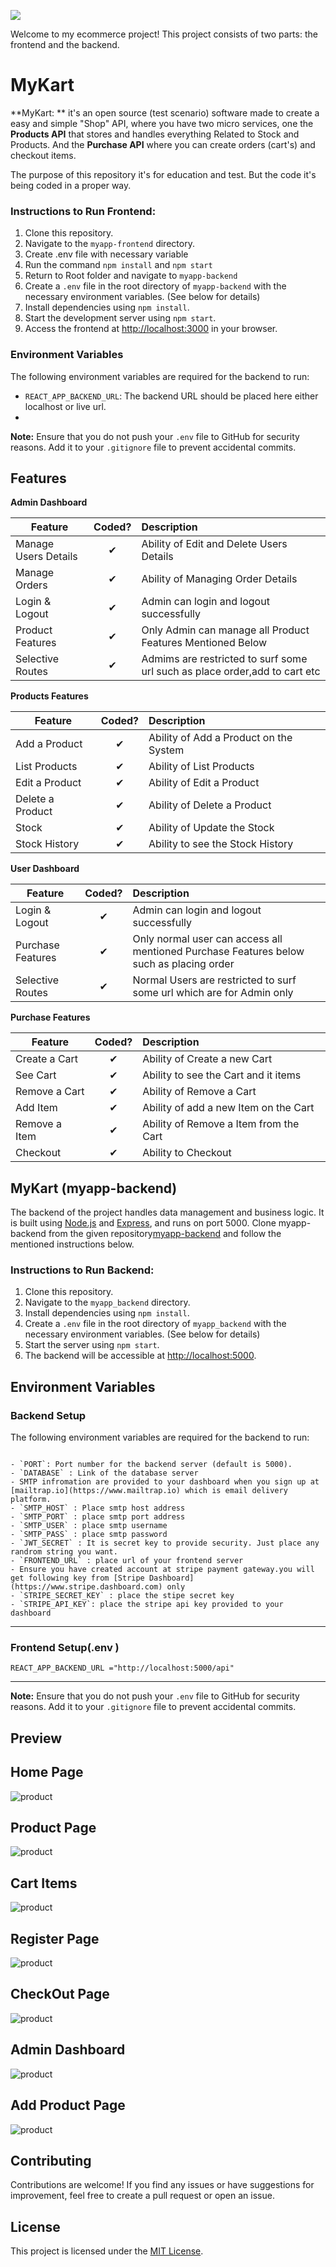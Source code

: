 ![](https://imgur.com/t3teAxi.png)

Welcome to my ecommerce project! This project consists of two parts: the frontend and the backend.

# MyKart

**MyKart: ** it's an open source (test scenario) software made to create a easy and simple "Shop" API, where you have two micro services, one the **Products API** that stores and handles everything Related to Stock and Products. And the **Purchase API** where you can create orders (cart's) and checkout items.

The purpose of this repository it's for education and test. But the code it's being coded in a proper way.
### Instructions to Run Frontend:

1. Clone this repository.
2. Navigate to the `myapp-frontend` directory.
3. Create .env file with necessary variable
4. Run the command `npm install` and `npm start`
5. Return to Root folder and navigate to `myapp-backend`
6. Create a `.env` file in the root directory of `myapp-backend` with the necessary environment variables. (See below for details)
7. Install dependencies using `npm install`.
8. Start the development server using `npm start`.
9. Access the frontend at [http://localhost:3000](http://localhost:3000) in your browser.

### Environment Variables

The following environment variables are required for the backend to run:

- `REACT_APP_BACKEND_URL`: The backend URL should be placed here either localhost or live url.
- 
**Note:** Ensure that you do not push your `.env` file to GitHub for security reasons. Add it to your `.gitignore` file to prevent accidental commits.


## Features

<b>Admin Dashboard</b>

| Feature  |  Coded?       | Description  |
|----------|:-------------:|:-------------|
| Manage Users Details | &#10004; | Ability of Edit and Delete Users Details |
| Manage Orders | &#10004; | Ability of Managing Order Details |
| Login & Logout | &#10004; | Admin can login and logout successfully |
| Product Features | &#10004; | Only Admin can manage all Product Features Mentioned Below|
| Selective Routes | &#10004; | Admims are restricted to surf some url such as place order,add to cart etc|

<b>Products Features</b>

| Feature  |  Coded?       | Description  |
|----------|:-------------:|:-------------|
| Add a Product | &#10004; | Ability of Add a Product on the System |
| List Products | &#10004; | Ability of List Products |
| Edit a Product | &#10004; | Ability of Edit a Product |
| Delete a Product | &#10004; | Ability of Delete a Product |
| Stock | &#10004; | Ability of Update the Stock |
| Stock History | &#10004; | Ability to see the Stock History |

<b>User Dashboard</b>

| Feature  |  Coded?       | Description  |
|----------|:-------------:|:-------------|
| Login & Logout | &#10004; | Admin can login and logout successfully |
| Purchase Features | &#10004; | Only normal user can access all mentioned Purchase Features below such as placing order|
| Selective Routes | &#10004; | Normal Users are restricted to surf some url which are for Admin only|

<b>Purchase Features</b>

| Feature  |  Coded?       | Description  |
|----------|:-------------:|:-------------|
| Create a Cart | &#10004; | Ability of Create a new Cart |
| See Cart | &#10004; | Ability to see the Cart and it items |
| Remove a Cart | &#10004; | Ability of Remove a Cart |
| Add Item | &#10004; | Ability of add a new Item on the Cart |
| Remove a Item | &#10004; | Ability of Remove a Item from the Cart |
| Checkout | &#10004; | Ability to Checkout |


## MyKart (myapp-backend)

The backend of the project handles data management and business logic. It is built using [Node.js](https://nodejs.org/) and [Express](https://expressjs.com/), and runs on port 5000.
Clone myapp-backend from the given repository[myapp-backend](https://github.com/Dharmendra2567/myapp-backend) and follow the mentioned instructions below.

### Instructions to Run Backend:

1. Clone this repository.
2. Navigate to the `myapp_backend` directory.
3. Install dependencies using `npm install`.
4. Create a `.env` file in the root directory of `myapp_backend` with the necessary environment variables. (See below for details)
5. Start the server using `npm start`.
6. The backend will be accessible at [http://localhost:5000](http://localhost:5000).

## Environment Variables

### Backend Setup

The following environment variables are required for the backend to run:
```

- `PORT`: Port number for the backend server (default is 5000).
- `DATABASE` : Link of the database server
- SMTP infromation are provided to your dashboard when you sign up at [mailtrap.io](https://www.mailtrap.io) which is email delivery platform.
- `SMTP_HOST` : Place smtp host address
- `SMTP_PORT` : place smtp port address
- `SMTP_USER` : place smtp username
- `SMTP_PASS` : place smtp password
- `JWT_SECRET` : It is secret key to provide security. Just place any randrom string you want.
- `FRONTEND_URL` : place url of your frontend server
- Ensure you have created account at stripe payment gateway.you will get following key from [Stripe Dashboard](https://www.stripe.dashboard.com) only
- `STRIPE_SECRET_KEY` : place the stipe secret key
- `STRIPE_API_KEY`: place the stripe api key provided to your dashboard
```

---
### Frontend Setup(.env )
```
REACT_APP_BACKEND_URL ="http://localhost:5000/api"
```
---
**Note:** Ensure that you do not push your `.env` file to GitHub for security reasons. Add it to your `.gitignore` file to prevent accidental commits.

## Preview

## Home Page
<img src="projectImage/homePage.png" alt="product" >

## Product Page
<img src="projectImage/AllProducts.png" alt="product" >

## Cart Items
<img src="projectImage/cartItems.png" alt="product" >

## Register Page
<img src="projectImage/Registration.png" alt="product" >


## CheckOut Page
<img src="projectImage/checkoutPage.png" alt="product" >

## Admin Dashboard
<img src="projectImage/productList.png" alt="product" >


## Add Product Page
<img src="projectImage/addProduct.png" alt="product" >

## Contributing

Contributions are welcome! If you find any issues or have suggestions for improvement, feel free to create a pull request or open an issue.

## License

This project is licensed under the [MIT License](LICENSE).